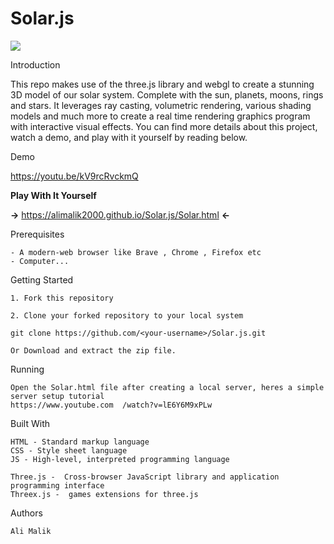 # Solar.js

![](https://i.ibb.co/8xC0yHT/dol.png)

Introduction

This repo makes use of the three.js library and webgl to create a stunning 3D model of our solar system. Complete with the sun, planets, moons, rings and stars. It leverages ray casting, volumetric rendering, various shading models and much more to create a real time rendering graphics program with interactive visual effects. You can find more details about this project, watch a demo, and play with it yourself by reading below.

Demo

   https://youtu.be/kV9rcRvckmQ
    
**Play With It Yourself**

  **->** https://alimalik2000.github.io/Solar.js/Solar.html **<-**

Prerequisites

    - A modern-web browser like Brave , Chrome , Firefox etc
    - Computer...
    
Getting Started

    1. Fork this repository 

    2. Clone your forked repository to your local system 

    git clone https://github.com/<your-username>/Solar.js.git

    Or Download and extract the zip file.

Running

    Open the Solar.html file after creating a local server, heres a simple server setup tutorial 
    https://www.youtube.com  /watch?v=lE6Y6M9xPLw

Built With

    HTML - Standard markup language
    CSS - Style sheet language
    JS - High-level, interpreted programming language
    
    Three.js -  Cross-browser JavaScript library and application programming interface
    Threex.js -  games extensions for three.js

Authors

    Ali Malik



